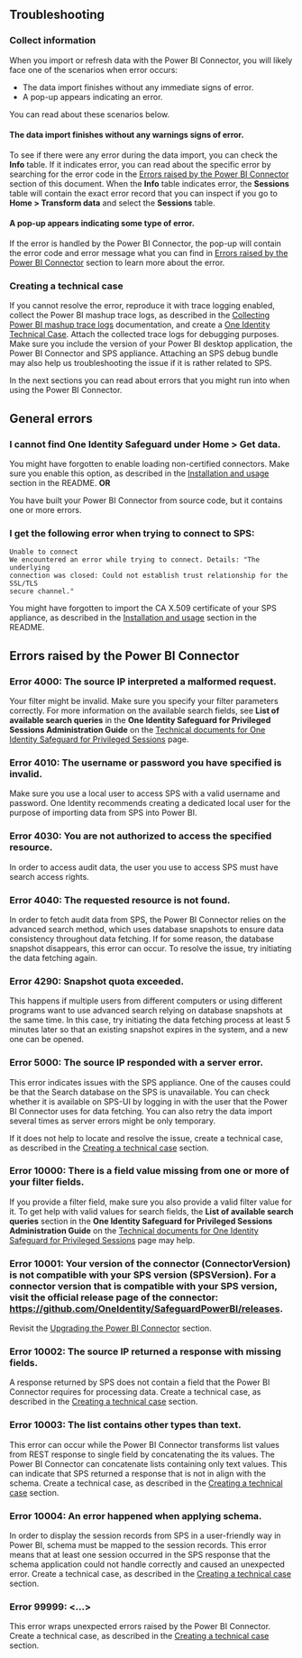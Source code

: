 ## Troubleshooting

### Collect information

When you import or refresh data with the Power BI Connector, you will likely face one of the scenarios when error occurs:

- The data import finishes without any immediate signs of error.
- A pop-up appears indicating an error.

You can read about these scenarios below.

#### The data import finishes without any warnings signs of error.

To see if there were any error during the data import, you can check the **Info** table. If it indicates error, you can read about the specific error by searching for the error code in the [Errors raised by the Power BI Connector] section of this document. When the **Info** table indicates error, the **Sessions** table will contain the exact error record that you can inspect if you go to **Home > Transform data** and select the **Sessions** table.

#### A pop-up appears indicating some type of error.

If the error is handled by the Power BI Connector, the pop-up will contain the error code and error message what you can find in [Errors raised by the Power BI Connector] section to learn more about the error.

### Creating a technical case

If you cannot resolve the error, reproduce it with trace logging enabled, collect the Power BI mashup trace logs, as described in the [Collecting Power BI mashup trace logs] documentation, and create a [One Identity Technical Case]. Attach the collected trace logs for debugging purposes. Make sure you include the version of your Power BI desktop application, the Power BI Connector and SPS appliance. Attaching an SPS debug bundle may also help us troubleshooting the issue if it is rather related to SPS.

In the next sections you can read about errors that you might run into when using the Power BI Connector.

## General errors

### I cannot find One Identity Safeguard under Home > Get data.

You might have forgotten to enable loading non-certified connectors. Make sure you enable this option, as described in the [Installation and usage] section in the README. **OR**

You have built your Power BI Connector from source code, but it contains one or more errors.

### I get the following error when trying to connect to SPS:

```
Unable to connect
We encountered an error while trying to connect. Details: "The underlying
connection was closed: Could not establish trust relationship for the SSL/TLS
secure channel."
```

You might have forgotten to import the CA X.509 certificate of your SPS appliance, as described in the [Installation and usage] section in the README.

## Errors raised by the Power BI Connector

### Error 4000: The source IP interpreted a malformed request.

Your filter might be invalid. Make sure you specify your filter parameters correctly. For more information on the available search fields, see **List of available search queries** in the **One Identity Safeguard for Privileged Sessions Administration Guide** on the [Technical documents for One Identity Safeguard for Privileged Sessions] page.

### Error 4010: The username or password you have specified is invalid.

Make sure you use a local user to access SPS with a valid username and password. One Identity recommends creating a dedicated local user for the purpose of importing data from SPS into Power BI.

### Error 4030: You are not authorized to access the specified resource.

In order to access audit data, the user you use to access SPS must have search access rights.

### Error 4040: The requested resource is not found.

In order to fetch audit data from SPS, the Power BI Connector relies on the advanced search method, which uses database snapshots to ensure data consistency throughout data fetching. If for some reason, the database snapshot disappears, this error can occur. To resolve the issue, try initiating the data fetching again.

### Error 4290: Snapshot quota exceeded.

This happens if multiple users from different computers or using different programs want to use advanced search relying on database snapshots at the same time. In this case, try initiating the data fetching process at least 5 minutes later so that an existing snapshot expires in the system, and a new one can be opened.

### Error 5000: The source IP responded with a server error.

This error indicates issues with the SPS appliance. One of the causes could be that the Search database on the SPS is unavailable. You can check whether it is available on SPS-UI by logging in with the user that the Power BI Connector uses for data fetching. You can also retry the data import several times as server errors might be only temporary.

If it does not help to locate and resolve the issue, create a technical case, as described in the [Creating a technical case] section.

### Error 10000: There is a field value missing from one or more of your filter fields.

If you provide a filter field, make sure you also provide a valid filter value for it. To get help with valid values for search fields, the **List of available search queries** section in the **One Identity Safeguard for Privileged Sessions Administration Guide** on the [Technical documents for One Identity Safeguard for Privileged Sessions] page may help.

### Error 10001: Your version of the connector (ConnectorVersion) is not compatible with your SPS version (SPSVersion). For a connector version that is compatible with your SPS version, visit the official release page of the connector: https://github.com/OneIdentity/SafeguardPowerBI/releases.

Revisit the [Upgrading the Power BI Connector] section.

### Error 10002: The source IP returned a response with missing fields.

A response returned by SPS does not contain a field that the Power BI Connector requires for processing data. Create a technical case, as described in the [Creating a technical case] section.

### Error 10003: The list contains other types than text.

This error can occur while the Power BI Connector transforms list values from REST response to single field by concatenating the its values. The Power BI Connector can concatenate lists containing only text values. This can indicate that SPS returned a response that is not in align with the schema. Create a technical case, as described in the [Creating a technical case] section.

### Error 10004: An error happened when applying schema.

In order to display the session records from SPS in a user-friendly way in Power BI, schema must be mapped to the session records. This error means that at least one session occurred in the SPS response that the schema application could not handle correctly and caused an unexpected error. Create a technical case, as described in the [Creating a technical case] section.

### Error 99999: <...>

This error wraps unexpected errors raised by the Power BI Connector. Create a technical case, as described in the [Creating a technical case] section.

<!-- Links -->

[Creating a technical case]: #creating-a-technical-case
[Errors raised by the Power BI Connector]: #errors-raised-by-the-power-bi-connector

[Installation and usage]: README.md#installation-and-usage
[Upgrading the Power BI Connector]: README.md#upgrading-the-power-bi-connector

[Technical documents for One Identity Safeguard for Privileged Sessions]: https://support.oneidentity.com/one-identity-safeguard-for-privileged-sessions/technical-documents
[One Identity Technical Case]: https://support.oneidentity.com/create-service-request

[Collecting Power BI mashup trace logs]: https://learn.microsoft.com/en-us/power-bi/fundamentals/desktop-diagnostics#collecting-mashup-traces

<!-- Links END -->
